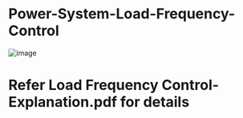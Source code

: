 # Power-System-Load-Frequency-Control
![image](https://github.com/Divya-Samudra/Power-System-Load-Frequency-Control/assets/130666521/462be0d8-498b-4149-84f0-f8c3dfdb9ceb)
# Refer Load Frequency Control- Explanation.pdf for details
